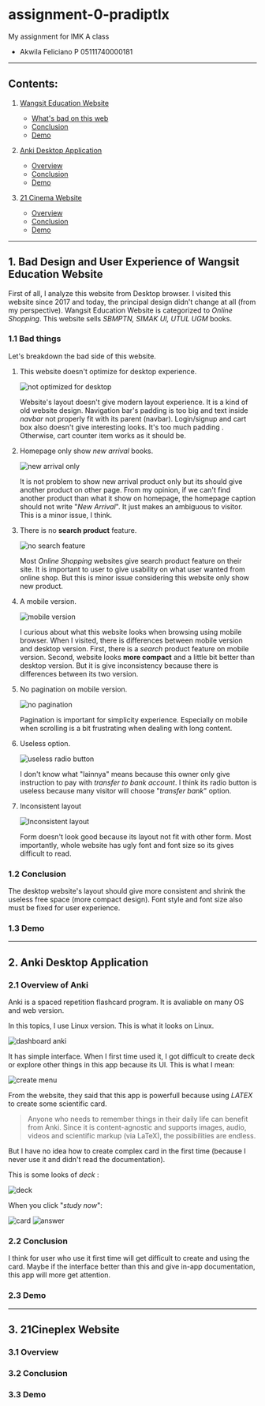 # assignment-0-pradiptlx

My assignment for IMK A class

* Akwila Feliciano P 05111740000181

******

## Contents:

1. [Wangsit Education Website](#1-bad-design-and-user-experience-of-wangsit-education-website)

    * [What's bad on this web](#11-bad-things)
    * [Conclusion](#12-conclusion)
    * [Demo](#13-demo)

2. [Anki Desktop Application](#2-anki-desktop-application)

    * [Overview](#21-overview-of-anki)
    * [Conclusion](#22-conclusion)
    * [Demo](#23-demo)

3. [21 Cinema Website](#3-21cineplex-website)

    * [Overview](#31-overview)
    * [Conclusion](#32-conclusion)
    * [Demo](#33-demo)

******

## 1. Bad Design and User Experience of Wangsit Education Website

First of all, I analyze this website from Desktop browser. I visited this website since 2017 and today, the principal design didn't change at all (from my perspective). Wangsit Education Website is categorized to _Online Shopping_. This website sells _SBMPTN, SIMAK UI, UTUL UGM_ books.

### 1.1 Bad things

Let's breakdown the bad side of this website.

1. This website doesn't optimize for desktop experience.

    ![not optimized for desktop](images/not-optimized-for-desktop.png)

    Website's layout doesn't give modern layout experience. It is a kind of old website design. Navigation bar's padding is too big and text inside _navbar_ not properly fit with its parent (navbar). Login/signup and cart box also doesn't give interesting looks. It's too much padding . Otherwise, cart counter item works as it should be.

2. Homepage only show _new arrival_ books.

    ![new arrival only](images/new-arrival-only.png)

    It is not problem to show new arrival product only but its should give another product on other page. From my opinion, if we can't find another product than what it show on homepage, the homepage caption should not write "_New Arrival_". It just makes an ambiguous to visitor. This is a minor issue, I think.

3. There is no **search product** feature.

    ![no search feature](images/no-search.png)

    Most _Online Shopping_ websites give search product feature on their site. It is important to user to give usability on what user wanted from online shop. But this is minor issue considering this website only show new product.

4. A mobile version.

    ![mobile version](images/mobile-version.png)

    I curious about what this website looks when browsing using mobile browser. When I visited, there is differences between mobile version and desktop version. First, there is a _search_ product feature on mobile version. Second, website looks **more compact** and a little bit better than desktop version. But it is give inconsistency because there is differences between its two version.

5. No pagination on mobile version.

    ![no pagination](images/no-pagination.png)

    Pagination is important for simplicity experience. Especially on mobile when scrolling is a bit frustrating when dealing with long content.

6. Useless option.

    ![useless radio button](images/useless-radio-button.png)

    I don't know what "lainnya" means because this owner only give instruction to pay with _transfer to bank account_. I think its radio button is useless because many visitor will choose "_transfer bank_" option.

7. Inconsistent layout

    ![Inconsistent layout](images/inconsistent-form-layout.png)

    Form doesn't look good because its layout not fit with other form. Most importantly, whole website has ugly font and font size so its gives difficult to read.

### 1.2 Conclusion

The desktop website's layout should give more consistent and shrink the useless free space (more compact design). Font style and font size also must be fixed for user experience.

### 1.3 Demo

******

## 2. Anki Desktop Application

### 2.1 Overview of Anki

Anki is a spaced repetition flashcard program. It is avaliable on many OS and web version.

In this topics, I use Linux version. This is what it looks on Linux.

![dashboard anki](images/anki/dashboard.png)

It has simple interface. When I first time used it, I got difficult to create deck or explore other things in this app because its UI. This is what I mean:

![create menu](images/anki/create-menu.png)

From the website, they said that this app is powerfull because using _LATEX_ to create some scientific card.
>Anyone who needs to remember things in their daily life can benefit from Anki. Since it is content-agnostic and supports images, audio, videos and scientific markup (via LaTeX), the possibilities are endless.

But I have no idea how to create complex card in the first time (because I never use it and didn't read the documentation).

This is some looks of _deck_ :

![deck](images/anki/example-deck.png)

When you click "_study now_":

![card](images/anki/example-card.png)
![answer](images/anki/answer.png)

### 2.2 Conclusion

I think for user who use it first time will get difficult to create and using the card. Maybe if the interface better than this and give in-app documentation, this app will more get attention.

### 2.3 Demo

******

## 3. 21Cineplex Website

### 3.1 Overview

### 3.2 Conclusion

### 3.3 Demo